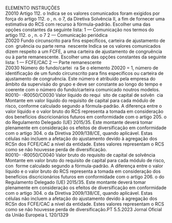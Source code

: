  
ELEMENTO  INSTRUÇÕES  
Z0010  Artigo 112.  o Indica se os valores comunicados foram exigidos por força do artigo 112.  o , n.  o 7, 
da Diretiva Solvência II, a fim de fornecer uma estimativa do RCS com recurso à 
fórmula-padrão. 
Escolher uma das opções constantes da seguinte lista: 
1 — Comunicação nos termos do artigo 112.  o , n.  o 7 
2 — Comunicação periódica  
Z0020  Fundo circunscrito para 
fins específicos, carteira 
de ajustamento de con ­
gruência ou parte rema ­
nescente  Indica se os valores comunicados dizem respeito a um FCFE, a uma carteira de 
ajustamento de congruência ou à parte remanescente. Escolher uma das opções 
constantes da seguinte lista: 
1 — FCFE/CAC 
2 — Parte remanescente  
Z0030  Número do fundo/cartei ­
ra  Se o elemento Z0020 = 1, número de identificação de um fundo circunscrito para 
fins específicos ou carteira de ajustamento de congruência. Este número é atribuído 
pela empresa do âmbito da supervisão do grupo e deve ser constante ao longo do 
tempo e coerente com o número do fundo/carteira comunicado noutros modelos.  
R0010- 
-R0050/C0030  Valor líquido do requi ­
sito de capital de solvên ­
cia  Montante em valor líquido do requisito de capital para cada módulo de risco, 
conforme calculado segundo a fórmula-padrão. 
A diferença entre o valor líquido e o valor bruto do RCS representa a tomada em 
consideração dos benefícios discricionários futuros em conformidade com o 
artigo 205.  o do Regulamento Delegado (UE) 2015/35. 
Este montante deverá tomar plenamente em consideração os efeitos de diversificação 
em conformidade com o artigo 304.  o da Diretiva 2009/138/CE, quando aplicável. 
Estas células não incluem a afetação do ajustamento devido à agregação dos RCSn 
dos FCFE/CAC a nível da entidade. Estes valores representam o RCS como se não 
houvesse perda de diversificação.  
R0010- 
-R0050/C0040  Valor bruto do requisito 
de capital de solvência  Montante em valor bruto do requisito de capital para cada módulo de risco, con ­
forme calculado segundo a fórmula-padrão. 
A diferença entre o valor líquido e o valor bruto do RCS representa a tomada em 
consideração dos benefícios discricionários futuros em conformidade com o 
artigo 206.  o do Regulamento Delegado (UE) 2015/35. 
Este montante deverá tomar plenamente em consideração os efeitos de diversificação 
em conformidade com o artigo 304.  o da Diretiva 2009/138/CE, quando aplicável. 
Estas células não incluem a afetação do ajustamento devido à agregação dos RCSn 
dos FCFE/CAC a nível da entidade. Estes valores representam o RCS como se não 
houvesse perda de diversificação.PT  5.5.2023 Jornal Oficial da União Europeia L 120/1329